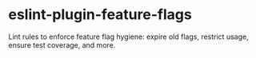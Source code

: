# eslint-plugin-feature-flags
Lint rules to enforce feature flag hygiene: expire old flags, restrict usage, ensure test coverage, and more.
